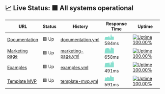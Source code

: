 ## 📈 Live Status: <!--live status--> **🟩 All systems operational**

<!--start: status pages-->
<!-- This summary is generated by Upptime (https://github.com/upptime/upptime) -->
<!-- Do not edit this manually, your changes will be overwritten -->

| URL                                                    | Status | History                                                                                                      | Response Time                                                                       | Uptime                                                                                                                                                                                                                             |
| ------------------------------------------------------ | ------ | ------------------------------------------------------------------------------------------------------------ | ----------------------------------------------------------------------------------- | ---------------------------------------------------------------------------------------------------------------------------------------------------------------------------------------------------------------------------------- |
| [Documentation](https://documentation.platformos.com/) | 🟩 Up  | [documentation.yml](https://github.com/mdyd-dev/status-instances/commits/master/history/documentation.yml)   | <img alt="Response time graph" src="./graphs/documentation.png" height="20"> 584ms  | [![Uptime 100.00%](https://img.shields.io/endpoint?url=https%3A%2F%2Fraw.githubusercontent.com%2Fmdyd-dev%2Fstatus-instances%2Fmaster%2Fapi%2Fdocumentation%2Fuptime.json)](https://status.platformos.com/history/documentation)   |
| [Marketing page](https://www.platformos.com/)          | 🟩 Up  | [marketing-page.yml](https://github.com/mdyd-dev/status-instances/commits/master/history/marketing-page.yml) | <img alt="Response time graph" src="./graphs/marketing-page.png" height="20"> 658ms | [![Uptime 100.00%](https://img.shields.io/endpoint?url=https%3A%2F%2Fraw.githubusercontent.com%2Fmdyd-dev%2Fstatus-instances%2Fmaster%2Fapi%2Fmarketing-page%2Fuptime.json)](https://status.platformos.com/history/marketing-page) |
| [Examples](https://examples.platform-os.com/)          | 🟩 Up  | [examples.yml](https://github.com/mdyd-dev/status-instances/commits/master/history/examples.yml)             | <img alt="Response time graph" src="./graphs/examples.png" height="20"> 491ms       | [![Uptime 100.00%](https://img.shields.io/endpoint?url=https%3A%2F%2Fraw.githubusercontent.com%2Fmdyd-dev%2Fstatus-instances%2Fmaster%2Fapi%2Fexamples%2Fuptime.json)](https://status.platformos.com/history/examples)             |
| [Template MVP](https://getmarketplace.co)              | 🟩 Up  | [template-mvp.yml](https://github.com/mdyd-dev/status-instances/commits/master/history/template-mvp.yml)     | <img alt="Response time graph" src="./graphs/template-mvp.png" height="20"> 591ms   | [![Uptime 100.00%](https://img.shields.io/endpoint?url=https%3A%2F%2Fraw.githubusercontent.com%2Fmdyd-dev%2Fstatus-instances%2Fmaster%2Fapi%2Ftemplate-mvp%2Fuptime.json)](https://status.platformos.com/history/template-mvp)     |

<!--end: status pages-->
